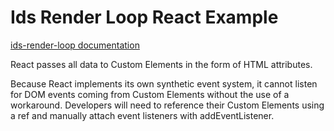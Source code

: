 # Ids Render Loop React Example

[ids-render-loop documentation](https://github.com/infor-design/enterprise-wc/blob/main/src/components/ids-render-loop/README.md)

React passes all data to Custom Elements in the form of HTML attributes.

Because React implements its own synthetic event system, it cannot listen for DOM events coming from Custom Elements without the use of a workaround. Developers will need to reference their Custom Elements using a ref and manually attach event listeners with addEventListener.
